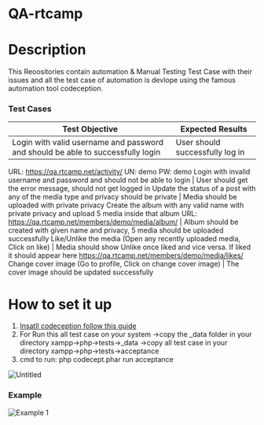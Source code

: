 # QA-rtcamp

# Description
This Reoositories contain automation & Manual Testing Test Case with their issues and all the test case of automation is devlope using the
famous automation tool codeception. 

### Test Cases


Test Objective | Expected Results
-------------- | ----------------
Login with valid username and password and should be able to successfully login | User should successfully log in
URL: https://qa.rtcamp.net/activity/ UN: demo PW: demo 
Login with invalid username and password and should not be able to login | User should get the error message, should not get logged in
Update the status of a post with any of the media type and privacy should be private | Media should be uploaded with private privacy
Create the album with any valid name with private privacy and upload 5 media inside that album URL: https://qa.rtcamp.net/members/demo/media/album/ | Album should be created with given name and privacy, 5 media should be uploaded successfully
Like/Unlike the media (Open any recently uploaded media, Click on like) | Media should show Unlike once liked and vice versa. If liked it should appear here https://qa.rtcamp.net/members/demo/media/likes/
Change cover image (Go to profile, Click on change cover image) | The cover image should be updated successfully


# How to set it up

1) [Insatll codeception follow this guide](https://innobyte.com/blog/installing-configuring-codeception-windows/)
2) For Run this all test case on your system 
    ->copy the _data folder in your directory xampp->php->tests->_data
    ->copy all test case in your directory xampp->php->tests->acceptance
3) cmd to run: 
        php codecept.phar run acceptance

![Untitled](https://user-images.githubusercontent.com/4941557/61984565-906dc380-b022-11e9-8fd6-d18442f64a99.png)

### Example 

![Example 1 ](https://github.com/priyankvadaliya/QA-rtcamp/blob/master/Screenshots/automation/1testcase.png?raw=true)
